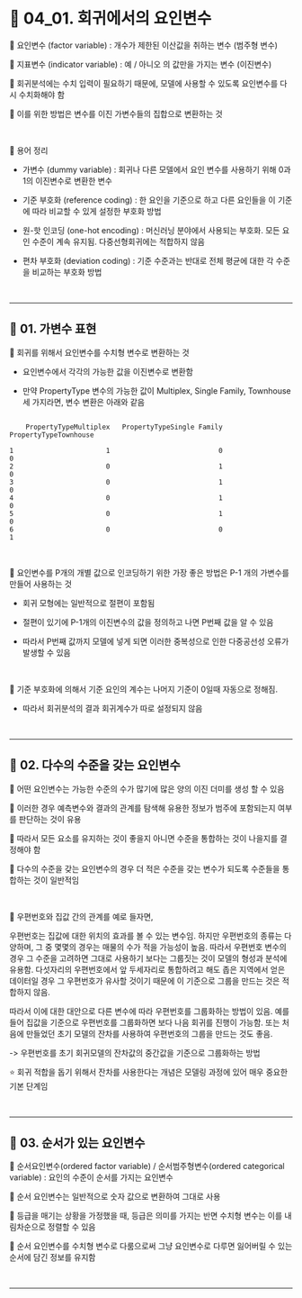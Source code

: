 # 🎰 04_01. 회귀에서의 요인변수  

🎲 요인변수 (factor variable) : 개수가 제한된 이산값을 취하는 변수 (범주형 변수)  

🎲 지표변수 (indicator variable) : 예 / 아니오 의 값만을 가지는 변수 (이진변수)  

🎲 회귀분석에는 수치 입력이 필요하기 때문에, 모델에 사용할 수 있도록 요인변수를 다시 수치화해야 함  

🎲 이를 위한 방법은 변수를 이진 가변수들의 집합으로 변환하는 것  

<br>  

🎲 용어 정리  

- 가변수 (dummy variable) : 회귀나 다른 모델에서 요인 변수를 사용하기 위해 0과 1의 이진변수로 변환한 변수  
   
- 기준 부호화 (reference coding) : 한 요인을 기준으로 하고 다른 요인들을 이 기준에 따라 비교할 수 있게 설정한 부호화 방법  
   
- 원-핫 인코딩 (one-hot encoding) : 머신러닝 분야에서 사용되는 부호화. 모든 요인 수준이 계속 유지됨. 다중선형회귀에는 적합하지 않음  
   
- 편차 부호화 (deviation coding) : 기준 수준과는 반대로 전체 평균에 대한 각 수준을 비교하는 부호화 방법  
   
<br>  
 
***  

## 🎰 01. 가변수 표현  

🎲 회귀를 위해서 요인변수를 수치형 변수로 변환하는 것  

- 요인변수에서 각각의 가능한 값을 이진변수로 변환함  
   
- 만약 PropertyType 변수의 가능한 값이 Multiplex, Single Family, Townhouse 세 가지라면, 변수 변환은 아래와 같음  
   
```  

    PropertyTypeMultiplex   PropertyTypeSingle Family   PropertyTypeTownhouse
    
1                       1                           0                       0
2                       0                           1                       0
3                       0                           1                       0
4                       0                           1                       0
5                       0                           1                       0
6                       0                           0                       1

```  
<br>  


🎲 요인변수를 P개의 개별 값으로 인코딩하기 위한 가장 좋은 방법은 P-1 개의 가변수를 만들어 사용하는 것  

- 회귀 모형에는 일반적으로 절편이 포함됨  
   
- 절편이 있기에 P-1개의 이진변수의 값을 정의하고 나면 P번째 값을 알 수 있음  
   
- 따라서 P번째 값까지 모델에 넣게 되면 이러한 중복성으로 인한 다중공선성 오류가 발생할 수 있음  
   
<br>  

🎲 기준 부호화에 의해서 기준 요인의 계수는 나머지 기준이 0일때 자동으로 정해짐.  

- 따라서 회귀분석의 결과 회귀계수가 따로 설정되지 않음  
   
<br>  

***  

## 🎰 02. 다수의 수준을 갖는 요인변수  

🎲 어떤 요인변수는 가능한 수준의 수가 많기에 많은 양의 이진 더미를 생성 할 수 있음  

🎲 이러한 경우 예측변수와 결과의 관계를 탐색해 유용한 정보가 범주에 포함되는지 여부를 판단하는 것이 유용  

🎲 따라서 모든 요소를 유지하는 것이 좋을지 아니면 수준을 통합하는 것이 나을지를 결정해야 함  

🎲 다수의 수준을 갖는 요인변수의 경우 더 적은 수준을 갖는 변수가 되도록 수준들을 통합하는 것이 일반적임  


<br>  

🚩 우편번호와 집값 간의 관계를 예로 들자면,  

우편번호는 집값에 대한 위치의 효과를 볼 수 있는 변수임. 하지만 우편번호의 종류는 다양하며, 그 중 몇몇의 경우는 매물의 수가 적을 가능성이 높음. 따라서 우편번호 변수의 경우 그 수준을 고려하면 그대로 사용하기 보다는 그룹짓는 것이 모델의 형성과 분석에 유용함. 다섯자리의 우편번호에서 앞 두세자리로 통합하려고 해도 좁은 지역에서 얻은 데이터일 경우 그 우편번호가 유사할 것이기 때문에 이 기준으로 그룹을 만드는 것은 적합하지 않음.  

따라서 이에 대한 대안으로 다른 변수에 따라 우편번호를 그룹화하는 방법이 있음. 예를 들어 집값을 기준으로 우편번호를 그룹화하면 보다 나음 회귀를 진행이 가능함. 또는 처음에 만들었던 초기 모델의 잔차를 사용하여 우편번호의 그룹을 만드는 것도 좋음.  

-> 우편번호를 초기 회귀모델의 잔차값의 중간값을 기준으로 그룹화하는 방법  

⭐ 회귀 적합을 돕기 위해서 잔차를 사용한다는 개념은 모델링 과정에 있어 매우 중요한 기본 단계임  

<br>  

***  

## 🎰 03. 순서가 있는 요인변수  

🎲 순서요인변수(ordered factor variable) / 순서범주형변수(ordered categorical variable) : 요인의 수준이 순서를 가지는 요인변수  

🎲 순서 요인변수는 일반적으로 숫자 값으로 변환하여 그대로 사용  

🎲 등급을 매기는 상황을 가정했을 때, 등급은 의미를 가지는 반면 수치형 변수는 이를 내림차순으로 정렬할 수 있음  

🎲 순서 요인변수를 수치형 변수로 다룸으로써 그냥 요인변수로 다루면 잃어버릴 수 있는 순서에 담긴 정보를 유지함  

<br>  

***  
